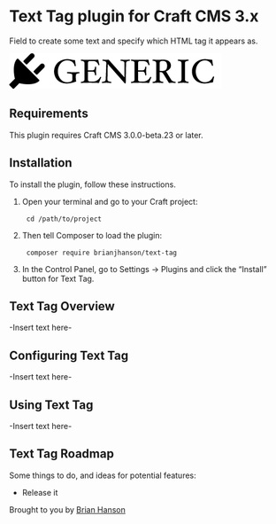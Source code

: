 # Text Tag plugin for Craft CMS 3.x

Field to create some text and specify which HTML tag it appears as. 

![Screenshot](resources/img/plugin-logo.png)

## Requirements

This plugin requires Craft CMS 3.0.0-beta.23 or later.

## Installation

To install the plugin, follow these instructions.

1. Open your terminal and go to your Craft project:

        cd /path/to/project

2. Then tell Composer to load the plugin:

        composer require brianjhanson/text-tag

3. In the Control Panel, go to Settings → Plugins and click the “Install” button for Text Tag.

## Text Tag Overview

-Insert text here-

## Configuring Text Tag

-Insert text here-

## Using Text Tag

-Insert text here-

## Text Tag Roadmap

Some things to do, and ideas for potential features:

* Release it

Brought to you by [Brian Hanson](https://brianhanson.net)
